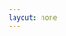 ```yaml
---
layout: none
---
```

<html>
	<head>
		<meta charset="utf-8"/>
		<link href="/assets/css/d3-geomap.css" rel="stylesheet"/>
		<title>Map of BRT Members</title>
	</head>
	<body>
		<svg xmlns="http://www.w3.org/2000/svg" style="display:none" viewBox="0 0 461.9 465.3" y="0px" x="0px">
			<defs>
				<symbol id="pinMen" viewBox="0 0 461.9 465.3">
					<style
   id="style1067"
   type="text/css">
	.st0{fill:#A7A6A6;}
	.st1{fill:#D288BA;}
	.st2{fill:#C16EA9;}
</style>
<title
   id="title1069">Men Pin</title>
<g
   style="stroke:#000000;stroke-width:8;stroke-linejoin:round;stroke-miterlimit:4;stroke-dasharray:none;stroke-opacity:1"
   id="g1086">
	<path
   class="st0"
   d="m 162.1,420.8 11.7,-45.7 C 94.4,343.3 55.9,253.1 87.7,173.8 107.8,123.6 152.6,87.6 205.9,78.7 l 34.4,-49.8 c -3.1,1 -6.4,1.4 -9.7,1.4 v 0 C 213.5,30.3 199.2,17.1 198,0 c -8.7,1.2 -17.2,2.9 -25.7,5.1 5.5,16.2 -2.6,33.9 -18.4,40.5 -4,1.7 -8.2,2.5 -12.5,2.5 -12.3,0 -23.6,-7 -29.2,-18 -7.5,4.5 -14.8,9.3 -21.8,14.6 11.9,13.6 10.6,34.3 -2.9,46.2 -12.3,10.8 -30.7,10.9 -43.1,0 -5.2,7 -10.1,14.3 -14.5,21.8 16.1,8 22.7,27.6 14.7,43.7 C 37.4,171 20.4,178 5,172.8 c -2.1,8.4 -3.8,17 -5,25.6 17.1,1.1 30.4,15.3 30.4,32.5 0,17.1 -13.3,31.3 -30.4,32.5 1.2,8.7 2.9,17.4 5.1,26 17.1,-5.7 35.6,3.5 41.3,20.6 5.2,15.4 -1.8,32.3 -16.3,39.6 4.5,7.6 9.4,14.8 14.7,21.8 13.7,-11.7 34.2,-10.2 46,3.5 10.5,12.2 10.5,30.2 0,42.5 7,5.3 14.3,10.1 21.8,14.5 8.1,-16.1 27.7,-22.6 43.8,-14.6 2,1 3.9,2.2 5.7,3.5 z"
   id="path1071"
   style="fill:#a7a6a6;stroke:#000000;stroke-width:8;stroke-linejoin:round;stroke-miterlimit:4;stroke-dasharray:none;stroke-opacity:1" /><path
   class="st0"
   d="m 431.6,230.9 v -0.4 c -0.1,-17.1 13.1,-31.4 30.2,-32.6 -1.2,-8.7 -3,-17.2 -5.2,-25.7 -17.1,5.7 -35.6,-3.5 -41.3,-20.6 -5.1,-15.4 1.8,-32.2 16.2,-39.5 -4.5,-7.5 -9.3,-14.8 -14.6,-21.8 -13.5,11.9 -34.1,10.6 -46.1,-2.9 -10.9,-12.3 -10.9,-30.8 -0.1,-43.1 -7,-5.2 -14.3,-10.1 -21.9,-14.5 -5.5,11.1 -16.8,18.1 -29.2,18.1 -4.1,0 -8.2,-0.8 -12,-2.3 l -12.2,44.8 c 77.8,35.5 112.1,127.4 76.6,205.2 -19.4,42.6 -57.1,74.1 -102.4,85.7 L 235,431.7 c 15.5,1.9 27.5,14.5 28.6,30.1 8.7,-1.2 17.2,-2.9 25.7,-5.1 -5.8,-17.1 3.4,-35.6 20.5,-41.4 15.5,-5.2 32.4,1.8 39.7,16.4 7.5,-4.4 14.8,-9.3 21.8,-14.6 -11.8,-13.6 -10.3,-34.2 3.3,-46 12.3,-10.6 30.4,-10.6 42.7,0 5.3,-7 10.1,-14.3 14.6,-21.8 -16.1,-8 -22.7,-27.6 -14.7,-43.8 7.3,-14.6 24.2,-21.6 39.6,-16.4 2.2,-8.5 3.9,-17.1 5.1,-25.7 -17.1,-1.2 -30.3,-15.4 -30.3,-32.5 z"
   id="path1073"
   style="fill:#a7a6a6;stroke:#000000;stroke-width:8;stroke-linejoin:round;stroke-miterlimit:4;stroke-dasharray:none;stroke-opacity:1" /><polygon
   style="fill:#94431b;fill-opacity:1;stroke:#000000;stroke-width:8;stroke-linejoin:round;stroke-miterlimit:4;stroke-dasharray:none;stroke-opacity:1"
   id="polygon1075"
   points="219.9,257.4 242.7,269.8 197.6,465.3 174.8,452.9 "
   class="st1" /><polygon
   style="fill:#94431b;fill-opacity:1;stroke:#000000;stroke-width:8;stroke-linejoin:round;stroke-miterlimit:4;stroke-dasharray:none;stroke-opacity:1"
   id="polygon1077"
   points="247,211.5 224.2,199.1 333.5,183.8 356.3,196.2 "
   class="st1" /><polygon
   style="fill:#94431b;fill-opacity:1;stroke:#000000;stroke-width:8;stroke-linejoin:round;stroke-miterlimit:4;stroke-dasharray:none;stroke-opacity:1"
   id="polygon1079"
   points="272.3,3.2 295.1,15.6 136.1,284.8 113.3,272.4 "
   class="st1" /><polygon
   style="fill:#d76127;fill-opacity:1;stroke:#000000;stroke-width:8;stroke-linejoin:round;stroke-miterlimit:4;stroke-dasharray:none;stroke-opacity:1"
   id="polygon1081"
   points="242.7,269.8 136.1,284.8 295.1,15.6 247,211.5 356.3,196.2 197.6,465.3 "
   class="st2" />
</g>
				</symbol>
				<symbol id="pinWomen" viewBox="0 0 461.9 465.3">
					<style
   id="style1068"
   type="text/css">
	.st3{fill:#A7A6A6;}
	.st4{fill:#D288BA;}
	.st5{fill:#C16EA9;}
</style>
<title
   id="title1069">Hellcatz Pin</title>
<g
   style="stroke:#000000;stroke-opacity:1;stroke-width:8;stroke-miterlimit:4;stroke-dasharray:none;stroke-linejoin:round"
   id="g1086">
	<g
   style="stroke:#000000;stroke-opacity:1;stroke-width:8;stroke-miterlimit:4;stroke-dasharray:none;stroke-linejoin:round"
   id="bolt_icon">
		<path
   style="fill:#a7a6a6;stroke:#000000;stroke-opacity:1;stroke-width:8;stroke-miterlimit:4;stroke-dasharray:none;stroke-linejoin:round"
   id="path1071"
   d="m 162.1,420.8 11.7,-45.7 C 94.4,343.3 55.9,253.1 87.7,173.8 107.8,123.6 152.6,87.6 205.9,78.7 l 34.4,-49.8 c -3.1,1 -6.4,1.4 -9.7,1.4 v 0 C 213.5,30.3 199.2,17.1 198,0 c -8.7,1.2 -17.2,2.9 -25.7,5.1 5.5,16.2 -2.6,33.9 -18.4,40.5 -4,1.7 -8.2,2.5 -12.5,2.5 -12.3,0 -23.6,-7 -29.2,-18 -7.5,4.5 -14.8,9.3 -21.8,14.6 11.9,13.6 10.6,34.3 -2.9,46.2 -12.3,10.8 -30.7,10.9 -43.1,0 -5.2,7 -10.1,14.3 -14.5,21.8 16.1,8 22.7,27.6 14.7,43.7 C 37.4,171 20.4,178 5,172.8 c -2.1,8.4 -3.8,17 -5,25.6 17.1,1.1 30.4,15.3 30.4,32.5 0,17.1 -13.3,31.3 -30.4,32.5 1.2,8.7 2.9,17.4 5.1,26 17.1,-5.7 35.6,3.5 41.3,20.6 5.2,15.4 -1.8,32.3 -16.3,39.6 4.5,7.6 9.4,14.8 14.7,21.8 13.7,-11.7 34.2,-10.2 46,3.5 10.5,12.2 10.5,30.2 0,42.5 7,5.3 14.3,10.1 21.8,14.5 8.1,-16.1 27.7,-22.6 43.8,-14.6 2,1 3.9,2.2 5.7,3.5 z"
   class="st3" />
		<path
   style="fill:#a7a6a6;stroke:#000000;stroke-opacity:1;stroke-width:8;stroke-miterlimit:4;stroke-dasharray:none;stroke-linejoin:round"
   id="path1073"
   d="m 431.6,230.9 v -0.4 c -0.1,-17.1 13.1,-31.4 30.2,-32.6 -1.2,-8.7 -3,-17.2 -5.2,-25.7 -17.1,5.7 -35.6,-3.5 -41.3,-20.6 -5.1,-15.4 1.8,-32.2 16.2,-39.5 -4.5,-7.5 -9.3,-14.8 -14.6,-21.8 -13.5,11.9 -34.1,10.6 -46.1,-2.9 -10.9,-12.3 -10.9,-30.8 -0.1,-43.1 -7,-5.2 -14.3,-10.1 -21.9,-14.5 -5.5,11.1 -16.8,18.1 -29.2,18.1 -4.1,0 -8.2,-0.8 -12,-2.3 l -12.2,44.8 c 77.8,35.5 112.1,127.4 76.6,205.2 -19.4,42.6 -57.1,74.1 -102.4,85.7 L 235,431.7 c 15.5,1.9 27.5,14.5 28.6,30.1 8.7,-1.2 17.2,-2.9 25.7,-5.1 -5.8,-17.1 3.4,-35.6 20.5,-41.4 15.5,-5.2 32.4,1.8 39.7,16.4 7.5,-4.4 14.8,-9.3 21.8,-14.6 -11.8,-13.6 -10.3,-34.2 3.3,-46 12.3,-10.6 30.4,-10.6 42.7,0 5.3,-7 10.1,-14.3 14.6,-21.8 -16.1,-8 -22.7,-27.6 -14.7,-43.8 7.3,-14.6 24.2,-21.6 39.6,-16.4 2.2,-8.5 3.9,-17.1 5.1,-25.7 -17.1,-1.2 -30.3,-15.4 -30.3,-32.5 z"
   class="st3" />
		<g
   style="stroke:#000000;stroke-opacity:1;stroke-width:8;stroke-miterlimit:4;stroke-dasharray:none;stroke-linejoin:round"
   id="g1083">
			<polygon
   style="fill:#d288ba;stroke:#000000;stroke-opacity:1;stroke-width:8;stroke-miterlimit:4;stroke-dasharray:none;stroke-linejoin:round"
   id="polygon1075"
   points="197.6,465.3 174.8,452.9 219.9,257.4 242.7,269.8 "
   class="st4" />
			<polygon
   style="fill:#d288ba;stroke:#000000;stroke-opacity:1;stroke-width:8;stroke-miterlimit:4;stroke-dasharray:none;stroke-linejoin:round"
   id="polygon1077"
   points="247,211.5 224.2,199.1 333.5,183.8 356.3,196.2 "
   class="st4" />
			<polygon
   style="fill:#d288ba;stroke:#000000;stroke-opacity:1;stroke-width:8;stroke-miterlimit:4;stroke-dasharray:none;stroke-linejoin:round"
   id="polygon1079"
   points="136.1,284.8 113.3,272.4 272.3,3.2 295.1,15.6 "
   class="st4" />
			<polygon
   style="fill:#c16ea9;stroke:#000000;stroke-opacity:1;stroke-width:8;stroke-miterlimit:4;stroke-dasharray:none;stroke-linejoin:round"
   id="polygon1081"
   points="242.7,269.8 136.1,284.8 295.1,15.6 247,211.5 356.3,196.2 197.6,465.3 "
   class="st5" />
		</g>
	</g>
</g>
				</symbol>
			</defs>
		</svg>
		<div class='d3-geomap' id='map'></div>
	</body>
	<script src='//unpkg.com/d3@5/dist/d3.min.js'></script>
	<script src='//unpkg.com/topojson@3/dist/topojson.min.js'></script>
	<script src='/assets/scripts/d3-geomap.min.js'></script>
	<script src='https://d3js.org/d3-geo-projection.v2.min.js'></script>
	<script
	src="https://code.jquery.com/jquery-3.5.1.min.js"
	integrity="sha256-9/aliU8dGd2tb6OSsuzixeV4y/faTqgFtohetphbbj0="
	crossorigin="anonymous"></script>
	<script>
		const w = 3000;
		const h = 1250;

		{% if jekyll.environment == "test" %}
		var baseUrl = "https://localhost:5001";
		{% else %}
		var baseUrl = "https://portal.boltrace.team";
		{% endif %}

		var jsonLocationData = null;

		var countryLocations = null;

		var format = function(d) {
			return `Members: ${d.totalMembers}`;
		}

		var map = d3.choropleth()
			.geofile('/assets/scripts/topojson/world/countries.json')
			.colors(d3.quantize(d3.interpolateRgb('rgb(63, 50, 47)', 'rgb(255, 234, 217)'), 9))
			.column('logTotal')
			.format(format)
			.unitId('iso3');
		
		d3.json(`${baseUrl}/members/location-data`).then(data => {
			var selection = d3.select('#map').datum(data);
			map.draw(selection);

			setTimeout(function() { d3.json(`${baseUrl}/members/location-points-by-country`).then(setupCountryLocations); }, 1000);
		});

		var memberPoints = null;

		function getCentroid(datum) {
			var geom = {
				"type": "Feature",
				"geometry": {
					"type": "Point",
					"coordinates": [
						datum.longitude,
						datum.latitude
					]
				}
			};

			var point = map.path.centroid(geom);
			//point[0] = point[0] - 14;
			//point[1] = point[1] - 14;

			return point;
		}

		function setupCountryLocations(data) {
			countryLocations = data;

			for (var ix = 0; ix < countryLocations.length; ++ix) {
				var countryData = countryLocations[ix];
				for (var iy = 0; iy < countryData.length; ++iy) {
					var centroid = getCentroid(countryData[iy]);
					countryData[iy].x = centroid[0];
					countryData[iy].y = centroid[1];
				}
			}

			setTimeout(addPointsFromCountries, 250);

			setInterval(getSelectionFromCountries, 1000);
		}

		function getSelectionFromCountries() {
			var items = [];
			var limit = 3;

			for (var ix = 0; ix < limit; ++ix) {
				items.push(countryLocations[0][0]);
				rotate(countryLocations[0]);
				rotate(countryLocations);
			}

			addPoints(items);
		}

		function addPointsFromCountries() {
			var items = [];

			for (var ix = 0; ix < countryLocations.length; ++ix) {
				for (var iy = 0; iy < countryLocations[ix].length; ++iy) {
					items.push(countryLocations[ix][iy]);
				}
			}

			if (memberPoints == null)
				memberPoints = map.svg.selectAll('g.zoom');
			
			memberPoints.selectAll('circle').data(items).enter()
				.append('circle')
				.attr('transform', function(d) { return `translate(${d.x} ${d.y})` })
				.attr('r', '2')
				.attr('fill', function(d) { return d.gender == 'F' ? "rgba(193,110,169,0.7)" : "rgba(215, 97,39,0.7)"})
				.attr('stroke', '#000')
				.attr('stroke-width', '0.25');
		}

		function addPoints(data) {
			if (memberPoints == null)
				memberPoints = map.svg.selectAll('g.zoom');

			memberPoints.selectAll('g.zoom').data(data).enter().append("use")
				.attr("href", function (d) {
					if (d.gender == "F") return "#pinWomen";
					return "#pinMen";
				})
				.attr("x", function(d) { return d.x - 28 })
				.attr("y", function(d) { return d.y - 14 })
				.attr("width", "3%")
				.attr("height", "3%").style("opacity", "0")
				.transition()
					.duration(2000)
					.style("opacity", "100")
				.transition()
					.duration(2000)
					.style("opacity", "0")
				.remove();
			
		}

		function rotate(a) {
			a.push(a.shift());
			return a;
		}
	</script>
</html>
